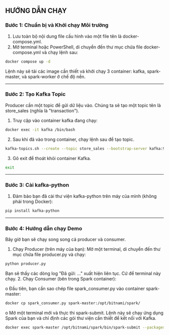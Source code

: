 ## **HƯỚNG DẪN CHẠY** 

### **Bước 1: Chuẩn bị và Khởi chạy Môi trường**
1.	Lưu toàn bộ nội dung file cấu hình vào một file tên là docker-compose.yml.
2.	Mở terminal hoặc PowerShell, di chuyển đến thư mục chứa file docker-compose.yml và chạy lệnh sau:
```bash
docker compose up -d
```
 
Lệnh này sẽ tải các image cần thiết và khởi chạy 3 container: kafka, spark-master, và spark-worker ở chế độ nền.
________________________________________
### **Bước 2: Tạo Kafka Topic**
Producer cần một topic để gửi dữ liệu vào. Chúng ta sẽ tạo một topic tên là store_sales (nghĩa là "transaction").
1.	Truy cập vào container kafka đang chạy:
```bash
docker exec -it kafka /bin/bash
``` 
2.	Sau khi đã vào trong container, chạy lệnh sau để tạo topic.
```bash
kafka-topics.sh --create --topic store_sales --bootstrap-server kafka:9092
``` 
3.	Gõ exit để thoát khỏi container Kafka.
 ```bash
exit
```
________________________________________
### **Bước 3: Cài kafka-python**
1.	Đảm bảo bạn đã cài thư viện kafka-python trên máy của mình (không phải trong Docker):
```bash
pip install kafka-python
```
________________________________________
### **Bước 4: Hướng dẫn chạy Demo**
Bây giờ bạn sẽ chạy song song cả producer và consumer.
1.	Chạy Producer (trên máy của bạn): Mở một terminal, di chuyển đến thư mục chứa file producer.py và chạy:
```bash
python producer.py
```
Bạn sẽ thấy các dòng log "Đã gửi: ..." xuất hiện liên tục. Cứ để terminal này chạy.
2.	Chạy Consumer (bên trong Spark container):

  o	Đầu tiên, bạn cần sao chép file spark_consumer.py vào container spark-master:
```bash
docker cp spark_consumer.py spark-master:/opt/bitnami/spark/
```
  o	Mở một terminal mới và thực thi spark-submit. Lệnh này sẽ chạy ứng dụng Spark của bạn và chỉ định các gói thư viện cần thiết để kết nối với Kafka.
```bash
docker exec spark-master /opt/bitnami/spark/bin/spark-submit --packages org.apache.spark:spark-sql-kafka-0-10_2.12:3.3.0 /opt/bitnami/spark/spark_coquyết yêu cầu đề bài 
